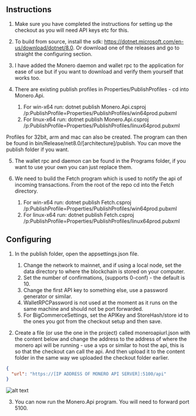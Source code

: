 ﻿## Instructions

1. Make sure you have completed the instructions for setting up the checkout as you will need API keys etc for this.

2. To build from source, install the sdk: https://dotnet.microsoft.com/en-us/download/dotnet/8.0. Or download one of the releases and go to straight the configuring section.

3. I have added the Monero daemon and wallet rpc to the application for ease of use but if you want to download and verify them yourself that works too.

4. There are existing publish profiles in Properties/PublishProfiles - cd into Monero.Api.
	1. For win-x64 run: dotnet publish Monero.Api.csproj /p:PublishProfile=Properties/PublishProfiles/win64prod.pubxml
	2. For linux-x64 run: dotnet publish Monero.Api.csproj /p:PublishProfile=Properties/PublishProfiles/linux64prod.pubxml

Profiles for 32bit, arm and mac can also be created.
The program can then be found in bin/Release/net8.0/[architecture]/publish. You can move the publish folder if you want.

5. The wallet rpc and daemon can be found in the Programs folder, if you want to use your own you can just replace them.

6. We need to build the Fetch program which is used to notify the api of incoming transactions. From the root of the repo cd into the Fetch directory.
	1. For win-x64 run: dotnet publish Fetch.csproj /p:PublishProfile=Properties/PublishProfiles/win64prod.pubxml
	2. For linux-x64 run: dotnet publish Fetch.csproj /p:PublishProfile=Properties/PublishProfiles/linux64prod.pubxml

## Configuring

1. In the publish folder, open the appsettings.json file. 
	1. Change the network to mainnet, and if using a local node, set the data directory to where the blockchain is stored on your computer.
	2. Set the number of confirmations, (supports 0-conf) - the default is 10.
	3. Change the first API key to something else, use a password generator or similar.
	4. WalletRPCPassword is not used at the moment as it runs on the same machine and should not be port forwarded.
	5. For BigCommerceSettings, set the APIKey and StoreHash/store id to the ones you got from the checkout setup and then save.

2. Create a file (or use the one in the project) called moneroapiurl.json with the content below and change the address to the address of where the monero api will be running - use a vps or similar to host the api, this is so that the checkout can call the api.
And then upload it to the content folder in the same way we uploaded the checkout folder earlier.
```json
{
  "url": "https://[IP ADDRESS OF MONERO API SERVER]:5100/api"
}
```
![alt text](https://i.ibb.co/cFTn94V/14.png)

3. You can now run the Monero.Api program. You will need to forward port 5100.
